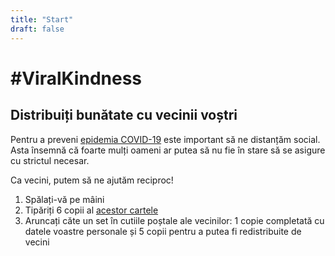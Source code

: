 ```yaml
---
title: "Start"
draft: false
---
```


# #ViralKindness

## Distribuiți bunătate cu vecinii voștri

Pentru a preveni [epidemia COVID-19](https://ro.wikipedia.org/wiki/COVID-19) este important să ne distanțăm social.
Asta însemnă că foarte mulți oameni ar putea să nu fie în stare să se asigure cu strictul necesar.

Ca vecini, putem să ne ajutăm reciproc!

1. Spălați-vă pe mâini
2. Tipăriți 6 copii al [acestor cartele](/ro/card/v1)
3. Aruncați căte un set în cutiile poștale ale vecinilor: 1 copie completată cu datele voastre personale și 5 copii pentru a putea fi redistribuite de vecini
